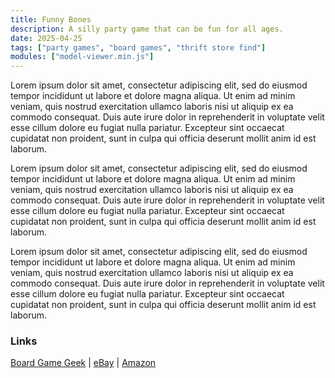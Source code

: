 ```yaml
---
title: Funny Bones
description: A silly party game that can be fun for all ages.
date: 2025-04-25
tags: ["party games", "board games", "thrift store find"]
modules: ["model-viewer.min.js"]
---
```

Lorem ipsum dolor sit amet, consectetur adipiscing elit, sed do eiusmod tempor incididunt ut labore et dolore magna aliqua. Ut enim ad minim veniam, quis nostrud exercitation ullamco laboris nisi ut aliquip ex ea commodo consequat. Duis aute irure dolor in reprehenderit in voluptate velit esse cillum dolore eu fugiat nulla pariatur. Excepteur sint occaecat cupidatat non proident, sunt in culpa qui officia deserunt mollit anim id est laborum.

<model-viewer class="model-viewer" src="/blog/funny-bones/Funny-Bones.glb" ios-src="/blog/funny-bones/Funny-Bones.usdz" alt="Funny Bones 3D Model scan" camera-controls ar></model-viewer>

Lorem ipsum dolor sit amet, consectetur adipiscing elit, sed do eiusmod tempor incididunt ut labore et dolore magna aliqua. Ut enim ad minim veniam, quis nostrud exercitation ullamco laboris nisi ut aliquip ex ea commodo consequat. Duis aute irure dolor in reprehenderit in voluptate velit esse cillum dolore eu fugiat nulla pariatur. Excepteur sint occaecat cupidatat non proident, sunt in culpa qui officia deserunt mollit anim id est laborum.

Lorem ipsum dolor sit amet, consectetur adipiscing elit, sed do eiusmod tempor incididunt ut labore et dolore magna aliqua. Ut enim ad minim veniam, quis nostrud exercitation ullamco laboris nisi ut aliquip ex ea commodo consequat. Duis aute irure dolor in reprehenderit in voluptate velit esse cillum dolore eu fugiat nulla pariatur. Excepteur sint occaecat cupidatat non proident, sunt in culpa qui officia deserunt mollit anim id est laborum.

### Links

[Board Game Geek](https://boardgamegeek.com/boardgame/4509/funny-bones)  |  [eBay](https://www.ebay.com/sch/i.html?_nkw=funny+bones+card+game&_sacat=0&_from=R40&_trksid=p4432023.m570.l1311)  |  [Amazon](https://www.amazon.com/Parker-Brothers-Funny-Bones-People/dp/B000SJ5WL0)


